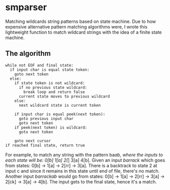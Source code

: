 # smparser
Matching wildcards string patterns based on state machine. Due to how expensive alternative pattern matching algorithms were, I wrote this lightweight function to match wildcard strings with the idea of a finite state machine. 

## The algorithm
```
while not EOF and final state:
  if input char is equal state token:
    goto next token
  else:
    if state token is not wildcard:
      if no previous state wildcard:
        break loop and return false
      current state moves to previous wildcard
    else:
      next wildcard state is current token
      
    if input char is equal peek(next token):
      goto previous input char
      goto next token
    if peek(next token) is wildcard:
      goto next token
    
    goto next cursor
if reached final state, return true
```


For example, to match any string with the pattern ba*ab, where the inputs to each state will be: 0[b] 1[a] 2[*] 3[a] 4[b]. Given an input _barrack_ which goes from states: 0[b] -> 1[a] -> 2[rr] -> 3[a]. There is a backtrack to state 2 at input c and since it remains in this state until end of file, there's no match. Another input _barrackab_ would go from states: 0[b] -> 1[a] -> 2[rr] -> 3[a] -> 2[ck] -> 3[a] -> 4[b]. The input gets to the final state, hence it's a match.
